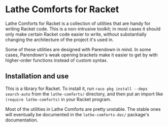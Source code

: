 # Lathe Comforts for Racket

Lathe Comforts for Racket is a collection of utilities that are handy for writing Racket code. This is a non-intrusive toolkit; in most cases it should only make certain Racket code easier to write, without substantially changing the architecture of the project it's used in.

Some of these utilities are designed with Parendown in mind. In some cases, Parendown's weak opening brackets make it easier to get by with higher-order functions instead of custom syntax.


## Installation and use

This is a library for Racket. To install it, run `raco pkg install --deps search-auto` from the `lathe-comforts/` directory, and then put an import like `(require lathe-comforts)` in your Racket program.

Most of the utilities in Lathe Comforts are pretty unstable. The stable ones will eventually be documented in the `lathe-comforts-doc/` package's documentation.
